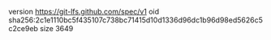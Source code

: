 version https://git-lfs.github.com/spec/v1
oid sha256:2c1e1110bc5f435107c738bc71415d10d1336d96dc1b96d98ed5626c5c2ce9eb
size 3649

